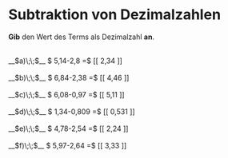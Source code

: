<!--
version:  0.0.1

language: de

@style
main > *:not(:last-child) {
  margin-bottom: 3rem;
}

input {
    text-align: center;
}

.flex-container {
    display: flex;
    flex-wrap: wrap;
    align-items: stretch;
    gap: 20px;
}

.flex-child {
    flex: 1;
    min-width: 350px;
    margin-right: 20px;
}

@media (max-width: 400px) {
    .flex-child {
        flex: 100%;
        margin-right: 0;
    }
}
@end

formula: \carry   \textcolor{red}{\scriptsize #1}
formula: \digit   \rlap{\carry{#1}}\phantom{#2}#2
formula: \permil  \text{‰}

import: https://raw.githubusercontent.com/LiaTemplates/Tikz-Jax/main/README.md

script: https://cdn.jsdelivr.net/gh/LiaTemplates/Tikz-Jax@main/dist/index.js


tags: Subtraktion, Dezimalzahlen, sehr leicht, sehr niedrig, Angeben

comment: Subtrahiere Dezimalzahlen im Kopf.

author: Martin Lommatzsch

-->




# Subtraktion von Dezimalzahlen

**Gib** den Wert des Terms als Dezimalzahl **an**.

<section class="flex-container">

<div class="flex-child">
<br>
__$a)\;\;$__ $ 5,14-2,8 =$ [[  2,34  ]]
<br>
</div> 
<div class="flex-child">
<br>
__$b)\;\;$__ $ 6,84-2,38 =$ [[  4,46  ]]
<br>
</div> 
<div class="flex-child">
<br>
__$c)\;\;$__ $ 6,08-0,97 =$ [[  5,11  ]]
<br>
</div> 
<div class="flex-child">
<br>
__$d)\;\;$__ $ 1,34-0,809 =$ [[  0,531  ]]
<br>
</div> 
<div class="flex-child">
<br>
__$e)\;\;$__ $ 4,78-2,54 =$ [[  2,24  ]]
<br>
</div> 
<div class="flex-child">
<br>
__$f)\;\;$__ $ 5,97-2,64 =$ [[  3,33  ]]
<br>
</div> 
</section>
<br>
<br>
<br>
<br>

